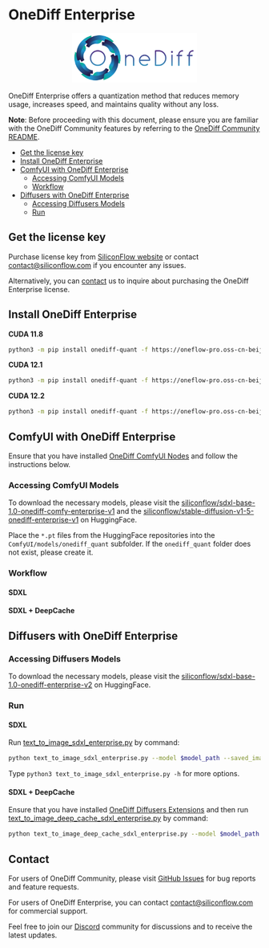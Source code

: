 # OneDiff Enterprise

<p align="center">
<img src="imgs/onediff_logo.png" height="100">
</p>

OneDiff Enterprise offers a quantization method that reduces memory usage, increases speed, and maintains quality without any loss.

**Note**: Before proceeding with this document, please ensure you are familiar with the OneDiff Community features by referring to the [OneDiff Community README](./README.md).

- [Get the license key](#get-the-license-key)
- [Install OneDiff Enterprise](#install-onediff-enterprise)
- [ComfyUI with OneDiff Enterprise](#comfyui-with-onediff-enterprise)
    - [Accessing ComfyUI Models](#accessing-comfyui-models)
    - [Workflow](#workflow)
- [Diffusers with OneDiff Enterprise](#diffusers-with-onediff-enterprise)
    - [Accessing Diffusers Models](#accessing-diffusers-models)
    - [Run](#run)


## Get the license key

Purchase license key from [SiliconFlow website](https://www.siliconflow.com/onediff.html) or contact contact@siliconflow.com if you encounter any issues.

Alternatively, you can [contact](#contact) us to inquire about purchasing the OneDiff Enterprise license.

## Install OneDiff Enterprise

**CUDA 11.8**

```bash
python3 -m pip install onediff-quant -f https://oneflow-pro.oss-cn-beijing.aliyuncs.com/onediff-quant/cu118
```

**CUDA 12.1**

```bash
python3 -m pip install onediff-quant -f https://oneflow-pro.oss-cn-beijing.aliyuncs.com/onediff-quant/cu121
```

**CUDA 12.2**

```bash
python3 -m pip install onediff-quant -f https://oneflow-pro.oss-cn-beijing.aliyuncs.com/onediff-quant/cu122
```

## ComfyUI with OneDiff Enterprise

Ensure that you have installed [OneDiff ComfyUI Nodes](onediff_comfy_nodes/README.md#setup-enterprise-edition) and follow the instructions below.

### Accessing ComfyUI Models

To download the necessary models, please visit the [siliconflow/sdxl-base-1.0-onediff-comfy-enterprise-v1](https://huggingface.co/siliconflow/sdxl-base-1.0-onediff-comfy-enterprise-v1/tree/main) and the [siliconflow/stable-diffusion-v1-5-onediff-enterprise-v1](https://huggingface.co/siliconflow/stable-diffusion-v1-5-onediff-enterprise-v1/tree/main) on HuggingFace.

Place the `*.pt` files from the HuggingFace repositories into the `ComfyUI/models/onediff_quant` subfolder. If the `onediff_quant` folder does not exist, please create it.

### Workflow

#### SDXL

#### SDXL + DeepCache


## Diffusers with OneDiff Enterprise

### Accessing Diffusers Models

To download the necessary models, please visit the [siliconflow/sdxl-base-1.0-onediff-enterprise-v2](https://huggingface.co/siliconflow/sdxl-base-1.0-onediff-enterprise-v2/tree/main) on HuggingFace.

### Run

#### SDXL

Run [text_to_image_sdxl_enterprise.py](examples/text_to_image_sdxl_enterprise.py) by command:

```bash
python text_to_image_sdxl_enterprise.py --model $model_path --saved_image output_sdxl.png
```

Type `python3 text_to_image_sdxl_enterprise.py -h` for more options.

#### SDXL + DeepCache

Ensure that you have installed [OneDiff Diffusers Extensions](onediff_diffusers_extensions/README.md#install-and-setup) and then run [text_to_image_deep_cache_sdxl_enterprise.py](examples/text_to_image_deep_cache_sdxl_enterprise.py) by command:

```bash
python text_to_image_deep_cache_sdxl_enterprise.py --model $model_path --saved_image output_deepcache.png
```


## Contact

For users of OneDiff Community, please visit [GitHub Issues](https://github.com/siliconflow/onediff/issues) for bug reports and feature requests.

For users of OneDiff Enterprise, you can contact contact@siliconflow.com for commercial support.

Feel free to join our [Discord](https://discord.gg/RKJTjZMcPQ) community for discussions and to receive the latest updates.
